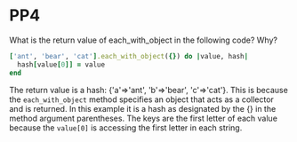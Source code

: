 # PP4

What is the return value of each_with_object in the following code? Why?

```ruby
['ant', 'bear', 'cat'].each_with_object({}) do |value, hash|
  hash[value[0]] = value
end
```

The return value is a hash: {'a'=>'ant', 'b'=>'bear', 'c'=>'cat'}.  This is because the `each_with_object` method specifies an object that acts as a collector and is returned.  In this example it is a hash as designated by the {} in the method argument parentheses.  The keys are the first letter of each value because the `value[0]` is accessing the first letter in each string.

